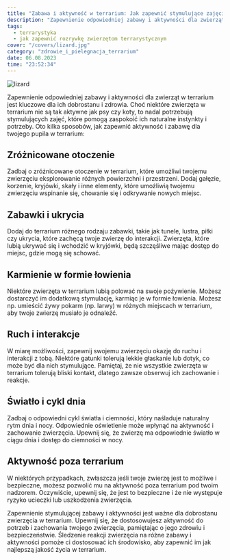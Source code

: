 ```yaml
---
title: "Zabawa i aktywność w terrarium: Jak zapewnić stymulujące zajęcia dla twojego pupila"
description: "Zapewnienie odpowiedniej zabawy i aktywności dla zwierząt w terrarium jest kluczowe dla ich dobrostanu i zdrowia. Choć niektóre zwierzęta w terrarium nie są tak aktywne jak psy czy koty, to nadal potrzebują stymulujących zajęć, które pomogą zaspokoić ich naturalne instynkty i potrzeby."
tags:
  - terrarystyka
  - jak zapewnić rozrywkę zwierzętom terrarystycznym
cover: "/covers/lizard.jpg"
category: "zdrowie_i_pielegnacja_terrarium"
date: 06.08.2023
time: "23:52:34"
---
```


![lizard](/covers/lizard.jpg)

Zapewnienie odpowiedniej zabawy i aktywności dla zwierząt w terrarium jest kluczowe dla ich dobrostanu i zdrowia. Choć niektóre zwierzęta w terrarium nie są tak aktywne jak psy czy koty, to nadal potrzebują stymulujących zajęć, które pomogą zaspokoić ich naturalne instynkty i potrzeby. Oto kilka sposobów, jak zapewnić aktywność i zabawę dla twojego pupila w terrarium:

## Zróżnicowane otoczenie

Zadbaj o zróżnicowane otoczenie w terrarium, które umożliwi twojemu zwierzęciu eksplorowanie różnych powierzchni i przestrzeni. Dodaj gałęzie, korzenie, kryjówki, skały i inne elementy, które umożliwią twojemu zwierzęciu wspinanie się, chowanie się i odkrywanie nowych miejsc.

## Zabawki i ukrycia

Dodaj do terrarium różnego rodzaju zabawki, takie jak tunele, lustra, piłki czy ukrycia, które zachęcą twoje zwierzę do interakcji. Zwierzęta, które lubią ukrywać się i wchodzić w kryjówki, będą szczęśliwe mając dostęp do miejsc, gdzie mogą się schować.

## Karmienie w formie łowienia

Niektóre zwierzęta w terrarium lubią polować na swoje pożywienie. Możesz dostarczyć im dodatkową stymulację, karmiąc je w formie łowienia. Możesz np. umieścić żywy pokarm (np. larwy) w różnych miejscach w terrarium, aby twoje zwierzę musiało je odnaleźć.

## Ruch i interakcje

W miarę możliwości, zapewnij swojemu zwierzęciu okazję do ruchu i interakcji z tobą. Niektóre gatunki tolerują lekkie głaskanie lub dotyk, co może być dla nich stymulujące. Pamiętaj, że nie wszystkie zwierzęta w terrarium tolerują bliski kontakt, dlatego zawsze obserwuj ich zachowanie i reakcje.

## Światło i cykl dnia

Zadbaj o odpowiedni cykl światła i ciemności, który naśladuje naturalny rytm dnia i nocy. Odpowiednie oświetlenie może wpłynąć na aktywność i zachowanie zwierzęcia. Upewnij się, że zwierzę ma odpowiednie światło w ciągu dnia i dostęp do ciemności w nocy.

## Aktywność poza terrarium

W niektórych przypadkach, zwłaszcza jeśli twoje zwierzę jest to możliwe i bezpieczne, możesz pozwolić mu na aktywność poza terrarium pod twoim nadzorem. Oczywiście, upewnij się, że jest to bezpieczne i że nie występuje ryzyko ucieczki lub uszkodzenia zwierzęcia.

Zapewnienie stymulującej zabawy i aktywności jest ważne dla dobrostanu zwierzęcia w terrarium. Upewnij się, że dostosowujesz aktywność do potrzeb i zachowania twojego zwierzęcia, pamiętając o jego zdrowiu i bezpieczeństwie. Śledzenie reakcji zwierzęcia na różne zabawy i aktywności pomoże ci dostosować ich środowisko, aby zapewnić im jak najlepszą jakość życia w terrarium.
